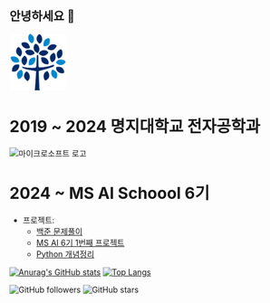## 안녕하세요 👋
<img src="/명지.svg" width="100" height="100">


# 2019 ~ 2024 명지대학교 전자공학과
![마이크로소프트 로고](https://www.google.com/url?sa=i&url=https%3A%2F%2Fnamu.wiki%2Fw%2FMicrosoft&psig=AOvVaw1dWVSW2xUVvrt_ReKNRY3L&ust=1740927672632000&source=images&cd=vfe&opi=89978449&ved=0CBQQjRxqFwoTCODjxJKT6YsDFQAAAAAdAAAAABAE)
# 2024 ~ MS AI Schoool 6기

- 프로젝트:
  - [백준 문제풀이](https://github.com/hongwon1031/Baekjoon_Prac)
  - [MS AI 6기 1번째 프로젝트](https://github.com/hongwon1031/MS_AI_Project_1)
  - [Python 개념정리](https://github.com/hongwon1031/testRepo/tree/main/12)

<!--
**hongwon1031/hongwon1031** is a ✨ _special_ ✨ repository because its `README.md` (this file) appears on your GitHub profile.

Here are some ideas to get you started:

- 🔭 I’m currently working on ...
- 🌱 I’m currently learning ...
- 👯 I’m looking to collaborate on ...
- 🤔 I’m looking for help with ...
- 💬 Ask me about ...
- 📫 How to reach me: ...
- 😄 Pronouns: ...
- ⚡ Fun fact: ...
-->
[![Anurag's GitHub stats](https://github-readme-stats.vercel.app/api?username=hongwon1031&show_icons=true&theme=radical)](https://github.com/anuraghazra/github-readme-stats)
[![Top Langs](https://github-readme-stats.vercel.app/api/top-langs/?username=hongwon1031)](https://github.com/anuraghazra/github-readme-stats)

![GitHub followers](https://img.shields.io/github/followers/hongwon1031?style=social)
![GitHub stars](https://img.shields.io/github/stars/hongwon1031?style=social)

